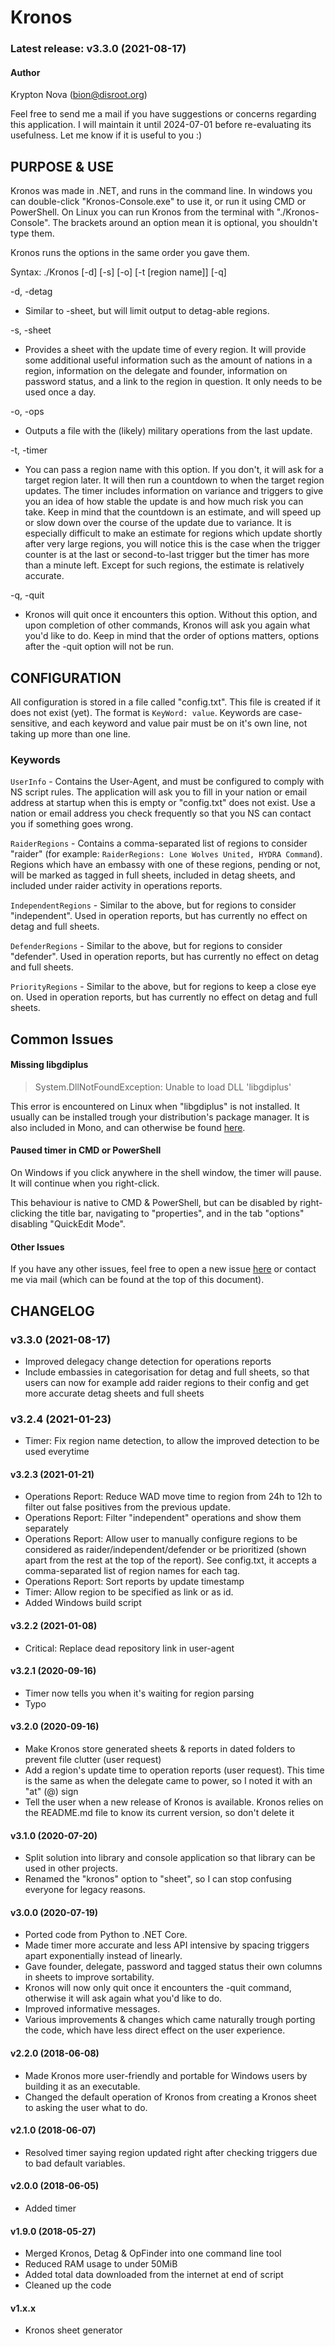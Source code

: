# Kronos

### Latest release: v3.3.0 (2021-08-17)


#### Author
Krypton Nova (bion@disroot.org)</br>

Feel free to send me a mail if you have suggestions or concerns regarding this application. I will maintain it until 2024-07-01 before re-evaluating its usefulness. Let me know if it is useful to you :)


## PURPOSE & USE

Kronos was made in .NET, and runs in the command line. In windows you can double-click "Kronos-Console.exe" to use it, or run it using CMD or PowerShell. On Linux you can run Kronos from the terminal with "./Kronos-Console". The brackets around an option mean it is optional, you shouldn't type them.

Kronos runs the options in the same order you gave them.

Syntax:  ./Kronos [-d] [-s] [-o] [-t [region name]] [-q] </br>

-d, -detag  </br>
* Similar to -sheet, but will limit output to detag-able regions.

-s, -sheet  </br>
* Provides a sheet with the update time of every region. It will provide some additional useful information such as the amount of nations in a region, information on the delegate and founder, information on password status, and a link to the region in question. It only needs to be used once a day.

-o, -ops  </br>
* Outputs a file with the (likely) military operations from the last update.

-t, -timer  </br>
* You can pass a region name with this option. If you don't, it will ask for a target region later. It will then run a countdown to when the target region updates. The timer includes information on variance and triggers to give you an idea of how stable the update is and how much risk you can take. Keep in mind that the countdown is an estimate, and will speed up or slow down over the course of the update due to variance. It is especially difficult to make an estimate for regions which update shortly after very large regions, you will notice this is the case when the trigger counter is at the last or second-to-last trigger but the timer has more than a minute left. Except for such regions, the estimate is relatively accurate.

-q, -quit </br>
* Kronos will quit once it encounters this option. Without this option, and upon completion of other commands, Kronos will ask you again what you'd like to do. Keep in mind that the order of options matters, options after the -quit option will not be run.

## CONFIGURATION

All configuration is stored in a file called "config.txt". This file is created if it does not exist (yet). The format is `KeyWord: value`. Keywords are case-sensitive, and each keyword and value pair must be on it's own line, not taking up more than one line.

### Keywords

`UserInfo` - Contains the User-Agent, and must be configured to comply with NS script rules. The application will ask you to fill in your nation or email address at startup when this is empty or "config.txt" does not exist. Use a nation or email address you check frequently so that you NS can contact you if something goes wrong.

`RaiderRegions` - Contains a comma-separated list of regions to consider "raider" (for example: `RaiderRegions: Lone Wolves United, HYDRA Command`). Regions which have an embassy with one of these regions, pending or not, will be marked as tagged in full sheets, included in detag sheets, and included under raider activity in operations reports. 

`IndependentRegions` - Similar to the above, but for regions to consider "independent". Used in operation reports, but has currently no effect on detag and full sheets.

`DefenderRegions` - Similar to the above, but for regions to consider "defender". Used in operation reports, but has currently no effect on detag and full sheets.

`PriorityRegions` - Similar to the above, but for regions to keep a close eye on. Used in operation reports, but has currently no effect on detag and full sheets.


## Common Issues

#### Missing libgdiplus

> System.DllNotFoundException: Unable to load DLL 'libgdiplus'

This error is encountered on Linux when "libgdiplus" is not installed. It usually can be installed trough your distribution's package manager. It is also included in Mono, and can otherwise be found [here](https://github.com/mono/libgdiplus).

#### Paused timer in CMD or PowerShell 

On Windows if you click anywhere in the shell window, the timer will pause. It will continue when you right-click. 

This behaviour is native to CMD & PowerShell, but can be disabled by right-clicking the title bar, navigating to "properties", and in the tab "options" disabling "QuickEdit Mode".

#### Other Issues

If you have any other issues, feel free to open a new issue [here](https://github.com/Krypton-Nova/Kronos/issues) or contact me via mail (which can be found at the top of this document).


## CHANGELOG

### v3.3.0 (2021-08-17)

* Improved delegacy change detection for operations reports
* Include embassies in categorisation for detag and full sheets, so that users can now for example add raider regions to their config and get more accurate detag sheets and full sheets

### v3.2.4 (2021-01-23)

* Timer: Fix region name detection, to allow the improved detection to be used everytime

#### v3.2.3 (2021-01-21)

* Operations Report: Reduce WAD move time to region from 24h to 12h to filter out false positives from the previous update.
* Operations Report: Filter "independent" operations and show them separately
* Operations Report: Allow user to manually configure regions to be considered as raider/independent/defender or be prioritized (shown apart from the rest at the top of the report). See config.txt, it accepts a comma-separated list of region names for each tag.
* Operations Report: Sort reports by update timestamp
* Timer: Allow region to be specified as link or as id.
* Added Windows build script


#### v3.2.2 (2021-01-08)

* Critical: Replace dead repository link in user-agent

#### v3.2.1 (2020-09-16)

* Timer now tells you when it's waiting for region parsing
* Typo

#### v3.2.0 (2020-09-16)

* Make Kronos store generated sheets & reports in dated folders to prevent file clutter (user request)
* Add a region's update time to operation reports (user request). This time is the same as when the delegate came to power, so I noted it with an "at" (@) sign
* Tell the user when a new release of Kronos is available. Kronos relies on the README.md file to know its current version, so don't delete it

#### v3.1.0 (2020-07-20)

* Split solution into library and console application so that library can be used in other projects.
* Renamed the "kronos" option to "sheet", so I can stop confusing everyone for legacy reasons.

#### v3.0.0 (2020-07-19)

* Ported code from Python to .NET Core.
* Made timer more accurate and less API intensive by spacing triggers apart exponentially instead of linearly.
* Gave founder, delegate, password and tagged status their own columns in sheets to improve sortability.
* Kronos will now only quit once it encounters the -quit command, otherwise it will ask again what you'd like to do.
* Improved informative messages.
* Various improvements & changes which came naturally trough porting the code, which have less direct effect on the user experience.

#### v2.2.0 (2018-06-08)

* Made Kronos more user-friendly and portable for Windows users by building it as an executable.
* Changed the default operation of Kronos from creating a Kronos sheet to asking the user what to do.

#### v2.1.0 (2018-06-07)

* Resolved timer saying region updated right after checking triggers due to bad default variables.

#### v2.0.0 (2018-06-05)

* Added timer

#### v1.9.0 (2018-05-27)

* Merged Kronos, Detag & OpFinder into one command line tool
* Reduced RAM usage to under 50MiB
* Added total data downloaded from the internet at end of script
* Cleaned up the code

#### v1.x.x

* Kronos sheet generator

